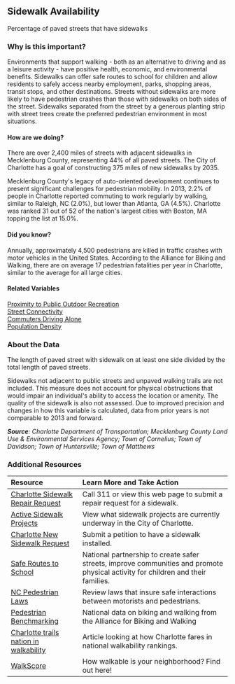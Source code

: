 ## Sidewalk Availability
Percentage of paved streets that have sidewalks

### Why is this important?
Environments that support walking - both as an alternative to driving and as a leisure activity - have positive health, economic, and environmental benefits. Sidewalks can offer safe routes to school for children and allow residents to safely access nearby employment, parks, shopping areas, transit stops, and other destinations. Streets without sidewalks are more likely to have pedestrian crashes than those with sidewalks on both sides of the street. Sidewalks separated from the street by a generous planting strip with street trees create the preferred pedestrian environment in most situations. 

#### How are we doing?
There are over 2,400 miles of streets with adjacent sidewalks in Mecklenburg County, representing 44% of all paved streets. The City of Charlotte has a goal of constructing 375 miles of new sidewalks by 2035. 

Mecklenburg County's legacy of auto-oriented development continues to present significant challenges for pedestrian mobility. In 2013, 2.2% of people in Charlotte reported commuting to work regularly by walking, similar to Raleigh, NC (2.0%), but lower than Atlanta, GA (4.5%). Charlotte was ranked 31 out of 52 of the nation's largest cities with Boston, MA topping the list at 15.0%. 

#### Did you know?
Annually, approximately 4,500 pedestrians are killed in traffic crashes with motor vehicles in the United States. According to the Alliance for Biking and Walking, there are on average 17 pedestrian fatalities per year in Charlotte, similar to the average for all large cities. 

#### Related Variables
<a href="javascript:void(0)" onclick="model.metricId = 'm74'">Proximity to Public Outdoor Recreation</a>  
<a href="javascript:void(0)" onclick="model.metricId = 'm35'">Street Connectivity</a>  
<a href="javascript:void(0)" onclick="model.metricId = 'm10'">Commuters Driving Alone</a>  
<a href="javascript:void(0)" onclick="model.metricId = 'm48'">Population Density</a>  

### About the Data
The length of paved street with sidewalk on at least one side divided by the total length of paved streets. 

Sidewalks not adjacent to public streets and unpaved walking trails are not included. This measure does not account for physical obstructions that would impair an individual's ability to access the location or amenity. The quality of the sidewalk is also not assessed. Due to improved precision and changes in how this variable is calculated, data from prior years is not comparable to 2013 and forward. 

_**Source**: Charlotte Department of Transportation; Mecklenburg County Land Use & Environmental Services Agency; Town of Cornelius; Town of Davidson; Town of Huntersville; Town of Matthews_

### Additional Resources
|Resource | Learn More and Take Action | 
|:--- | :--- |
|[Charlotte Sidewalk Repair Request](http://charlottenc.gov/Transportation/CDOTServices/Pages/StreetSidewalkMaintenance.aspx)| Call 311 or view this web page to submit a repair request for a sidewalk.
|[ Active Sidewalk Projects](http://charlottenc.gov/Transportation/PlansProjects/Pages/default.aspx)| View what sidewalk projects are currently underway in the City of Charlotte.
|[Charlotte New Sidewalk Request](http://charlottenc.gov/Transportation/CDOTServices/Pages/StreetSidewalkMaintenance.aspx)| Submit a petition to have a sidewalk installed.
|[Safe Routes to School](http://saferoutespartnership.org/)| National partnership to create safer streets, improve communities and promote physical activity for children and their families.
|[NC Pedestrian Laws](http://charlottenc.gov/Transportation/Programs/Pages/EducationOutreach.aspx)| Review laws that insure safe interactions between motorists and pedestrians.
|[Pedestrian Benchmarking](http://www.bikewalkalliance.org/resources/benchmarking) |National data on biking and walking from the Alliance for Biking and Walking
|[Charlotte trails nation in walkability](http://ui.uncc.edu/story/charlotte-walkability-walk-score-rankings) |Article looking at how Charlotte fares in national walkability rankings.
|[WalkScore](https://www.walkscore.com/cities-and-neighborhoods/) |How walkable is your neighborhood? Find out here!
